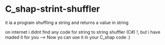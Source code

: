 # C_shap-strint-shuffler
it ia a program shuffling a string and returns a value in string 

on internet i didnt find any code for string to string shuffler (C#) !, but i have maded it for you --> Now yo can use it in your C_shap code :)
